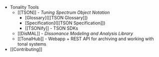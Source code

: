 - Tonality Tools
	- [[TSON]] - *Tuning Spectrum Object Notation*
		- [Glossary]([[TSON Glossary]])
		- [Specification]([[TSON Specification]])
		- [[TSONify]] - TSON SDKs
	- [[DisMAL]] - *Dissonance Modeling and Analysis Library*
	- [[TonalHub]] - Webapp + REST API for archiving and working with tonal systems
- [[Contributing]]